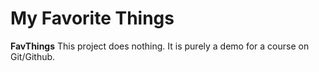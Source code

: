 # My Favorite Things
**FavThings** This project does nothing. It is purely a demo for a course on Git/Github.
